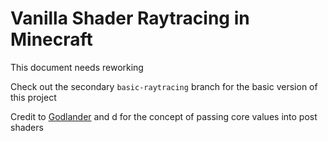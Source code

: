 # Vanilla Shader Raytracing in Minecraft
This document needs reworking

Check out the secondary `basic-raytracing` branch for the basic version of this project

Credit to [Godlander](https://github.com/Godlander/raytracing) and d for the concept of passing core values into post shaders